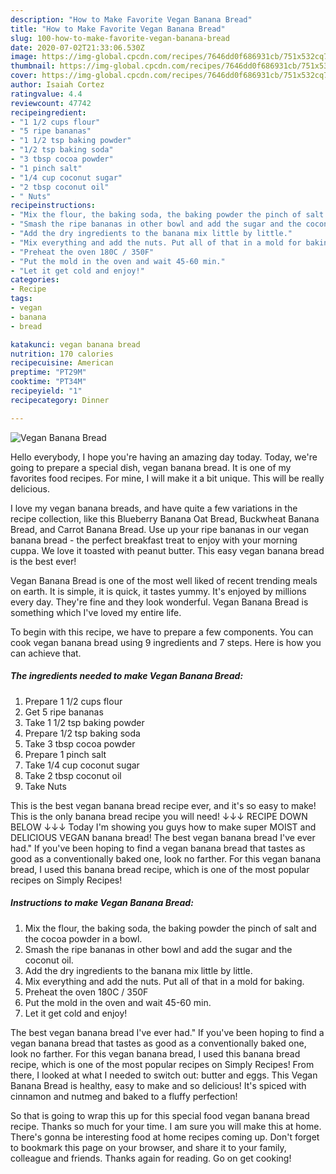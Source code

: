 ```yaml
---
description: "How to Make Favorite Vegan Banana Bread"
title: "How to Make Favorite Vegan Banana Bread"
slug: 100-how-to-make-favorite-vegan-banana-bread
date: 2020-07-02T21:33:06.530Z
image: https://img-global.cpcdn.com/recipes/7646dd0f686931cb/751x532cq70/vegan-banana-bread-recipe-main-photo.jpg
thumbnail: https://img-global.cpcdn.com/recipes/7646dd0f686931cb/751x532cq70/vegan-banana-bread-recipe-main-photo.jpg
cover: https://img-global.cpcdn.com/recipes/7646dd0f686931cb/751x532cq70/vegan-banana-bread-recipe-main-photo.jpg
author: Isaiah Cortez
ratingvalue: 4.4
reviewcount: 47742
recipeingredient:
- "1 1/2 cups flour"
- "5 ripe bananas"
- "1 1/2 tsp baking powder"
- "1/2 tsp baking soda"
- "3 tbsp cocoa powder"
- "1 pinch salt"
- "1/4 cup coconut sugar"
- "2 tbsp coconut oil"
- " Nuts"
recipeinstructions:
- "Mix the flour, the baking soda, the baking powder the pinch of salt and the cocoa powder in a bowl."
- "Smash the ripe bananas in other bowl and add the sugar and the coconut oil."
- "Add the dry ingredients to the banana mix little by little."
- "Mix everything and add the nuts. Put all of that in a mold for baking."
- "Preheat the oven 180C / 350F"
- "Put the mold in the oven and wait 45-60 min."
- "Let it get cold and enjoy!"
categories:
- Recipe
tags:
- vegan
- banana
- bread

katakunci: vegan banana bread 
nutrition: 170 calories
recipecuisine: American
preptime: "PT29M"
cooktime: "PT34M"
recipeyield: "1"
recipecategory: Dinner

---
```



![Vegan Banana Bread](https://img-global.cpcdn.com/recipes/7646dd0f686931cb/751x532cq70/vegan-banana-bread-recipe-main-photo.jpg)

Hello everybody, I hope you're having an amazing day today. Today, we're going to prepare a special dish, vegan banana bread. It is one of my favorites food recipes. For mine, I will make it a bit unique. This will be really delicious.

I love my vegan banana breads, and have quite a few variations in the recipe collection, like this Blueberry Banana Oat Bread, Buckwheat Banana Bread, and Carrot Banana Bread. Use up your ripe bananas in our vegan banana bread - the perfect breakfast treat to enjoy with your morning cuppa. We love it toasted with peanut butter. This easy vegan banana bread is the best ever!

Vegan Banana Bread is one of the most well liked of recent trending meals on earth. It is simple, it is quick, it tastes yummy. It's enjoyed by millions every day. They're fine and they look wonderful. Vegan Banana Bread is something which I've loved my entire life.


To begin with this recipe, we have to prepare a few components. You can cook vegan banana bread using 9 ingredients and 7 steps. Here is how you can achieve that.

<!--inarticleads1-->

##### The ingredients needed to make Vegan Banana Bread:

1. Prepare 1 1/2 cups flour
1. Get 5 ripe bananas
1. Take 1 1/2 tsp baking powder
1. Prepare 1/2 tsp baking soda
1. Take 3 tbsp cocoa powder
1. Prepare 1 pinch salt
1. Take 1/4 cup coconut sugar
1. Take 2 tbsp coconut oil
1. Take  Nuts


This is the best vegan banana bread recipe ever, and it&#39;s so easy to make! This is the only banana bread recipe you will need! ↓↓↓ RECIPE DOWN BELOW ↓↓↓ Today I&#39;m showing you guys how to make super MOIST and DELICIOUS VEGAN banana bread! The best vegan banana bread I&#39;ve ever had.&#34; If you&#39;ve been hoping to find a vegan banana bread that tastes as good as a conventionally baked one, look no farther. For this vegan banana bread, I used this banana bread recipe, which is one of the most popular recipes on Simply Recipes! 

<!--inarticleads2-->

##### Instructions to make Vegan Banana Bread:

1. Mix the flour, the baking soda, the baking powder the pinch of salt and the cocoa powder in a bowl.
1. Smash the ripe bananas in other bowl and add the sugar and the coconut oil.
1. Add the dry ingredients to the banana mix little by little.
1. Mix everything and add the nuts. Put all of that in a mold for baking.
1. Preheat the oven 180C / 350F
1. Put the mold in the oven and wait 45-60 min.
1. Let it get cold and enjoy!


The best vegan banana bread I&#39;ve ever had.&#34; If you&#39;ve been hoping to find a vegan banana bread that tastes as good as a conventionally baked one, look no farther. For this vegan banana bread, I used this banana bread recipe, which is one of the most popular recipes on Simply Recipes! From there, I looked at what I needed to switch out: butter and eggs. This Vegan Banana Bread is healthy, easy to make and so delicious! It&#39;s spiced with cinnamon and nutmeg and baked to a fluffy perfection! 

So that is going to wrap this up for this special food vegan banana bread recipe. Thanks so much for your time. I am sure you will make this at home. There's gonna be interesting food at home recipes coming up. Don't forget to bookmark this page on your browser, and share it to your family, colleague and friends. Thanks again for reading. Go on get cooking!
